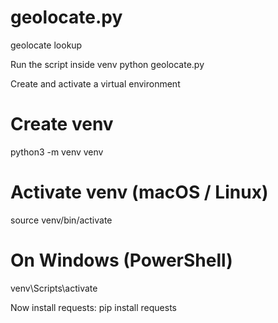 # geolocate.py
geolocate lookup

Run the script inside venv
python geolocate.py

Create and activate a virtual environment
# Create venv
python3 -m venv venv

# Activate venv (macOS / Linux)
source venv/bin/activate

# On Windows (PowerShell)
venv\Scripts\activate


Now install requests:
pip install requests

